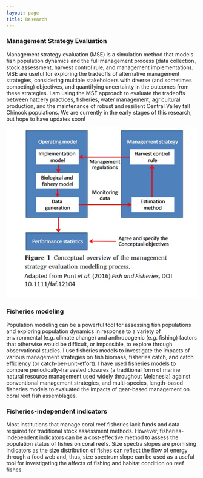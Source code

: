 ```yaml
---
layout: page
title: Research
---
```


### Management Strategy Evaluation

Management strategy evaluation (MSE) is a simulation method that models fish population dynamics and the full management process (data collection, stock assessment, harvest control rule, and management implementation). MSE are useful for exploring the tradeoffs of alternative management strategies, considering multiple stakeholders with diverse (and sometimes competing) objectives, and quantifying uncertainty in the outcomes from these strategies. I am using the MSE approach to evaluate the tradeoffs between hatcery practices, fisheries, water management, agricultural production, and the maintenance of robust and resilient Central Valley fall Chinook populations. We are currently in the early stages of this research, but hope to have updates soon!

<right><img src="/img/MSE_diagram.jpg" alt="MSE"></center>

### Fisheries modeling

Population modeling can be a powerful tool for assessing fish populations and exploring population dynamics in response to a variety of environmental (e.g. climate change) and anthropogenic (e.g. fishing) factors that otherwise would be difficult, or impossible, to explore through observational studies. I use fisheries models to investigate the impacts of various management strategies on fish biomass, fisheries catch, and catch efficiency (or catch-per-unit-effort). I have used fisheries models to compare periodically-harvested closures (a traditional form of marine natural resource management used widely throughout Melanesia) against conventional management strategies, and multi-species, length-based fisheries models to evaluated the impacts of gear-based management on coral reef fish assemblages.

### Fisheries-independent indicators

Most institutions that manage coral reef fisheries lack funds and data required for traditional stock assessment methods. However, fisheries-independent indicators can be a cost-effective method to assess the population status of fishes on coral reefs. Size spectra slopes are promising indicators as the size distribution of fishes can reflect the flow of energy through a food web and, thus, size spectrum slope can be used as a useful tool for investigating the affects of fishing and habitat condition on reef fishes.
